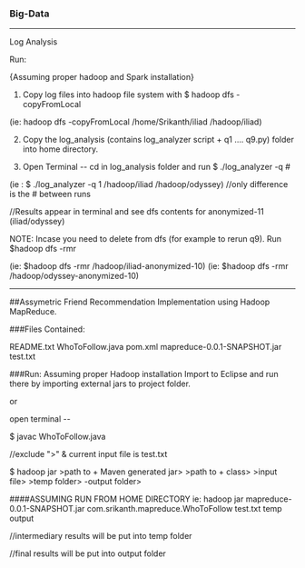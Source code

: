 
### Big-Data

--------------------------------
Log Analysis

Run:

{Assuming proper hadoop and Spark installation} 

1. Copy log files into hadoop file system with $ hadoop dfs -copyFromLocal <local file locaiton> <destination dfs>

(ie: hadoop dfs -copyFromLocal /home/Srikanth/iliad /hadoop/iliad)

2. Copy the log_analysis (contains log_analyzer script + q1 …. q9.py) folder into home directory.

3. Open Terminal --
cd in log_analysis folder and run $ ./log_analyzer -q # <iliad dfs location> <odyssey dfs location> 

(ie : $ ./log_analyzer -q 1 /hadoop/iliad /hadoop/odyssey) //only difference is the # between runs

//Results appear in terminal and see dfs contents for anonymized-11 (iliad/odyssey)

NOTE: Incase you need to delete from dfs (for example to rerun q9). Run $hadoop dfs -rmr <dfs path to file>

(ie: $hadoop dfs -rmr /hadoop/iliad-anonymized-10) 
(ie: $hadoop dfs -rmr /hadoop/odyssey-anonymized-10)


----------------------------------------------------------------------------

##Assymetric Friend Recommendation Implementation using Hadoop MapReduce. 

###Files Contained: 

README.txt
WhoToFollow.java
pom.xml
mapreduce-0.0.1-SNAPSHOT.jar
test.txt


###Run: 
  Assuming proper Hadoop installation
Import to Eclipse and run there by importing external jars to project folder. 

or 

open terminal -- 

$ javac WhoToFollow.java

//exclude ">" & current input file is test.txt

$ hadoop jar >path to + Maven generated jar> >path to  + class> >input file> >temp folder> -output folder>


####ASSUMING RUN FROM HOME DIRECTORY
ie: hadoop jar mapreduce-0.0.1-SNAPSHOT.jar com.srikanth.mapreduce.WhoToFollow test.txt temp output 

//intermediary results will be put into temp folder 

//final results will be put into output folder




